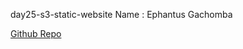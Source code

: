 day25-s3-static-website
Name : Ephantus Gachomba

[Github Repo](https://github.com/ephantusGachomba/s3-static-website-terraform)

